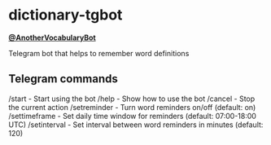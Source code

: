 # dictionary-tgbot

**[@AnotherVocabularyBot](https://t.me/AnotherVocabularyBot)**

Telegram bot that helps to remember word definitions

## Telegram commands

/start - Start using the bot
/help - Show how to use the bot
/cancel - Stop the current action
/setreminder - Turn word reminders on/off (default: on)
/settimeframe - Set daily time window for reminders (default: 07:00-18:00 UTC)
/setinterval - Set interval between word reminders in minutes (default: 120)
